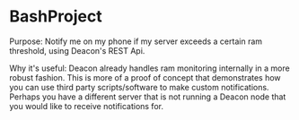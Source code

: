 # BashProject
Purpose: Notify me on my phone if my server exceeds a certain ram threshold, using Deacon's REST Api.

Why it's useful: Deacon already handles ram monitoring internally in a more robust fashion. This is more of a proof of concept that demonstrates how you can use third party scripts/software to make custom notifications. Perhaps you have a different server that is not running a Deacon node that you would like to receive notifications for.
